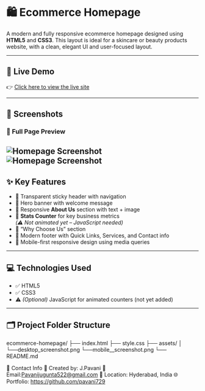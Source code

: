# 🛍️ Ecommerce Homepage

A modern and fully responsive ecommerce homepage designed using **HTML5** and **CSS3**. This layout is ideal for a skincare or beauty products website, with a clean, elegant UI and user-focused layout.

---

## 🔗 Live Demo

👉 [Click here to view the live site](https://ecommerce-homepage-design.netlify.app/)

---

## 📸 Screenshots


### 🔻 Full Page Preview

![Homepage Screenshot](assets/desktop_screenshot.png)
![Homepage Screenshot](assets/mobile_screenshot.png)
---

## ✨ Key Features

- 🔹 Transparent sticky header with navigation
- 🔹 Hero banner with welcome message
- 🔹 Responsive **About Us** section with text + image
- 🔹 **Stats Counter** for key business metrics  
  *(⚠️ Not animated yet – JavaScript needed)*
- 🔹 “Why Choose Us” section
- 🔹 Modern footer with Quick Links, Services, and Contact info
- 🔹 Mobile-first responsive design using media queries

---

## 💻 Technologies Used

- ✅ HTML5
- ✅ CSS3
- ⚠️ *(Optional)* JavaScript for animated counters (not yet added)

---

## 🗂️ Project Folder Structure
ecommerce-homepage/
├── index.html
├── style.css
├── assets/
│ └──desktop_screenshot.png
  └──mobile__screenshot.png
└── README.md


📩 Contact Info
👤 Created by: J.Pavani
📧 Email:Pavanijugunta522@gmail.com
📍 Location: Hyderabad, India
🌐 Portfolio: https://github.com/pavani729
